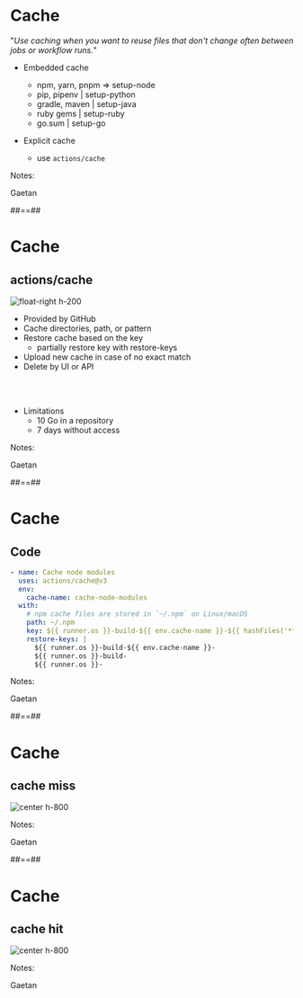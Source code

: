 <!-- .slide: -->
# Cache

"*Use caching when you want to reuse files that don't change often between jobs or workflow runs.*"

* Embedded cache

  * npm, yarn, pnpm	=> setup-node
  * pip, pipenv |	setup-python
  * gradle, maven |	setup-java
  * ruby gems |	setup-ruby
  * go.sum | 	setup-go

* Explicit cache
  * use `actions/cache`

Notes:

Gaetan

##==##
<!-- .slide: -->

# Cache

## actions/cache

![float-right h-200](./assets/images/action_cache.png)

* Provided by GitHub
* Cache directories, path, or pattern
* Restore cache based on the key
  * partially restore key with restore-keys
* Upload new cache in case of no exact match
* Delete by UI or API

<br/>
<br/>

* Limitations 
  * 10 Go in a repository
  * 7 days without access

Notes:

Gaetan

##==##
<!-- .slide: class="with-code"-->

# Cache

## Code

```yaml
- name: Cache node modules
  uses: actions/cache@v3
  env:
    cache-name: cache-node-modules
  with:
    # npm cache files are stored in `~/.npm` on Linux/macOS
    path: ~/.npm
    key: ${{ runner.os }}-build-${{ env.cache-name }}-${{ hashFiles('**/package-lock.json') }}
    restore-keys: |
      ${{ runner.os }}-build-${{ env.cache-name }}-
      ${{ runner.os }}-build-
      ${{ runner.os }}-
```

Notes:

Gaetan

##==##
<!-- .slide: -->

# Cache

## cache miss

![center h-800](./assets/images/workflow-run-with-cache-miss.png)

Notes:

Gaetan

##==##
<!-- .slide: -->

# Cache

## cache hit

![center h-800](./assets/images/workflow-run-with-cache-hit.png)

Notes:

Gaetan
